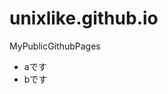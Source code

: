 # unixlike.github.io
MyPublicGithubPages
- aです
- bです

[MIT]: http://www.opensource.org/licenses/mit-license.php
[GPL]: http://www.gnu.org/licenses/gpl.html
